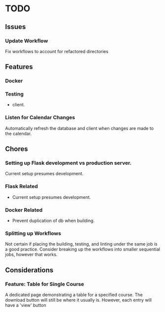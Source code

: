 # TODO
## Issues

### Update Workflow
Fix workflows to account for refactored directories

## Features

### Docker

### Testing
 - client. 

### Listen for Calendar Changes
Automatically refresh the database and client when changes are made to the calendar.

## Chores

### Setting up Flask development vs production server.
Current setup presumes development.

### Flask Related
- Current setup presumes development.

### Docker Related
- Prevent duplication of db when building.

### Splitting up Workflows
Not certain if placing the building, testing, and linting under the same job is a good practice.
Consider breaking up the workflows into smaller sequential jobs, however that works.

## Considerations

### Feature: Table for Single Course
A dedicated page demonstrating a table for a specified course.
The download button will still be where it usually is. 
However, each entry will have a 'view' button

